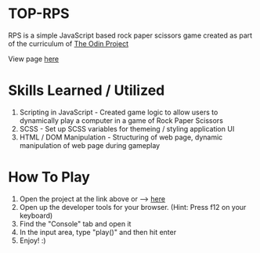 # TOP-RPS

RPS is a simple JavaScript based rock paper scissors game created as part of the curriculum of [The Odin Project](https://www.theodinproject.com/)

View page [here](https://itorrero98.github.io/TOP-RPS/)

# Skills Learned / Utilized

1. Scripting in JavaScript - Created game logic to allow users to dynamically play a computer in a game of Rock Paper Scissors
2. SCSS - Set up SCSS variables for themeing / styling application UI
3. HTML / DOM Manipulation - Structuring of web page, dynamic manipulation of web page during gameplay

# How To Play

1. Open the project at the link above or --> [here](https://itorrero98.github.io/TOP-RPS/)
2. Open up the developer tools for your browser. (Hint: Press f12 on your keyboard)
3. Find the "Console" tab and open it
4. In the input area, type "play()" and then hit enter
5. Enjoy! :)
